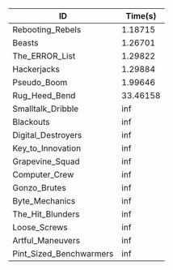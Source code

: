 |ID|Time(s)|
|-|-|
|Rebooting_Rebels|1.18715|
|Beasts|1.26701|
|The_ERROR_List|1.29822|
|Hackerjacks|1.29884|
|Pseudo_Boom|1.99646|
|Rug_Heed_Bend|33.46158|
|Smalltalk_Dribble|inf|
|Blackouts|inf|
|Digital_Destroyers|inf|
|Key_to_Innovation|inf|
|Grapevine_Squad|inf|
|Computer_Crew|inf|
|Gonzo_Brutes|inf|
|Byte_Mechanics|inf|
|The_Hit_Blunders|inf|
|Loose_Screws|inf|
|Artful_Maneuvers|inf|
|Pint_Sized_Benchwarmers|inf|
